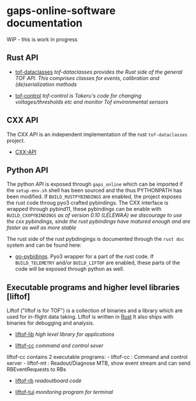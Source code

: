 # gaps-online-software documentation

WIP - this is work in progress

## Rust API

* [tof-dataclasses](tof_dataclasses/index.html)
_tof-dataclasses provides the Rust side of the general TOF API. This comprises
classes for events, calibration and (de)serialization methods_

* [tof-control](tof_control/index.html)
_tof-control is Takeru's code for changing voltages/thresholds etc and monitor
Tof environmental sensors_

## CXX API

The CXX API is an independent implementation of the rust `tof-dataclasses` project.

* [CXX-API](index.html)

## Python API

The python API is exposed through `gaps_online` which can be imported
if the `setup-env.sh` shell has been sourced and the thus PYTHONPATH
has been modified.
If `BUILD_RUSTPYBINDINGS` are enabled, the project exposes the rust 
code throug pyo3 crafted pybindings. The CXX interface is wrapped 
through pybind11, these pybindings can be enable with `BUILD_CXXPYBINDINGS`
_as of version 0.10 (LELEWAA) we discourage to use the cxx pybindings, sinde the 
rust pybindings have matured enough and are faster as well as more stable_

The rust side of the rust pybdingings is documented through the `rust doc` system and can be found here:

* [go-pybidings](go_pybindings/index.html). Pyo3 wrapper for a part of the rust code. If `BUILD_TELEMETRY` and/or `BUILD_LIFTOF` are enabled, these parts of the code will be exposed through python as well.

 



## Executable programs and higher level libraries [liftof]

Liftof ("liftof is for TOF") is a collection of binaries and
a library which are used for in-flight data taking.
Liftof is written in [Rust](https://www.rust-lang.org/)
It also ships with binaries for debugging and analysis.

* [liftof-lib](liftof_lib/index.html)
_high level library for applications_

* [liftof-cc](liftof_cc/index.html)
_command and control sever_

liftof-cc contains 2 executable programs:
    - liftof-cc : Command and control server
    - liftof-mt : Readout/Diagnose MTB, show event stream and
                  can send RBEventRequests to RBs

* [liftof-rb](liftof_rb/index.html)
_readoutboard code_

* [liftof-tui](liftof_tui/index.html)
_monitoring program for terminal_

